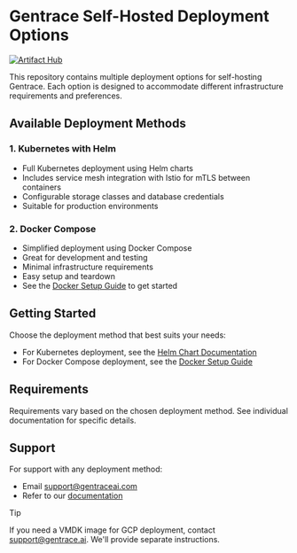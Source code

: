 # Gentrace Self-Hosted Deployment Options

[![Artifact Hub](https://img.shields.io/endpoint?url=https://artifacthub.io/badge/repository/gentrace-self-hosted)](https://artifacthub.io/packages/search?repo=gentrace-self-hosted)

This repository contains multiple deployment options for self-hosting Gentrace. Each option is designed to accommodate different infrastructure requirements and preferences.

## Available Deployment Methods

### 1. Kubernetes with Helm

- Full Kubernetes deployment using Helm charts
- Includes service mesh integration with Istio for mTLS between containers
- Configurable storage classes and database credentials
- Suitable for production environments

### 2. Docker Compose

- Simplified deployment using Docker Compose
- Great for development and testing
- Minimal infrastructure requirements
- Easy setup and teardown
- See the [Docker Setup Guide](./docker/README.md) to get started

## Getting Started

Choose the deployment method that best suits your needs:

- For Kubernetes deployment, see the [Helm Chart Documentation](./kubernetes/helm-chart/README.md)
- For Docker Compose deployment, see the [Docker Setup Guide](./docker/README.md)

## Requirements

Requirements vary based on the chosen deployment method. See individual documentation for specific details.

## Support

For support with any deployment method:

- Email [support@gentraceai.com](mailto:support@gentraceai.com)
- Refer to our [documentation](https://gentrace.ai/docs)

> [!TIP]
> If you need a VMDK image for GCP deployment, contact [support@gentrace.ai](mailto:support@gentrace.ai). We'll provide separate instructions.
